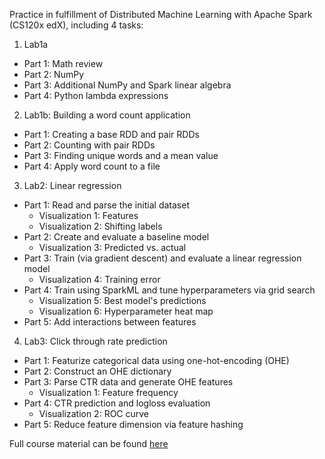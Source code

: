Practice in fulfillment of Distributed Machine Learning with Apache Spark (CS120x edX), including 4 tasks:

1. Lab1a
 - Part 1: Math review
 - Part 2: NumPy 
 - Part 3: Additional NumPy and Spark linear algebra
 - Part 4: Python lambda expressions

2. Lab1b: Building a word count application
 - Part 1: Creating a base RDD and pair RDDs
 - Part 2: Counting with pair RDDs
 - Part 3: Finding unique words and a mean value
 - Part 4: Apply word count to a file

3. Lab2: Linear regression
 - Part 1: Read and parse the initial dataset
   - Visualization 1: Features
   - Visualization 2: Shifting labels
 - Part 2: Create and evaluate a baseline model
   - Visualization 3: Predicted vs. actual
 - Part 3: Train (via gradient descent) and evaluate a linear regression model
   - Visualization 4: Training error
 - Part 4: Train using SparkML and tune hyperparameters via grid search
   - Visualization 5: Best model's predictions
   - Visualization 6: Hyperparameter heat map
 - Part 5: Add interactions between features

4. Lab3: Click through rate prediction 
 - Part 1: Featurize categorical data using one-hot-encoding (OHE)
 - Part 2: Construct an OHE dictionary
 - Part 3: Parse CTR data and generate OHE features
    - Visualization 1: Feature frequency
 - Part 4: CTR prediction and logloss evaluation
    - Visualization 2: ROC curve
 - Part 5: Reduce feature dimension via feature hashing


Full course material can be found [here](https://courses.edx.org/courses/course-v1:BerkeleyX+CS120x+2T2016/fbe63aa3c95948e3912fa128aedec27d/)
